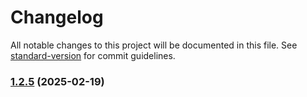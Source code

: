 # Changelog

All notable changes to this project will be documented in this file. See [standard-version](https://github.com/conventional-changelog/standard-version) for commit guidelines.

### [1.2.5](https://github.com/mitch1009/release-trigger/compare/v1.2.4...v1.2.5) (2025-02-19)
